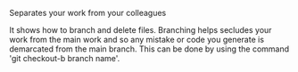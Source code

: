 Separates your work from your colleagues

It shows how to branch and delete files. Branching 
helps secludes your work from the main work and so 
any mistake or code you generate is demarcated from 
the main branch. This can be done by using the command
'git checkout-b branch name'.
